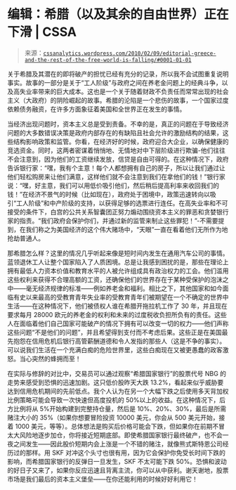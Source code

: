 <!--yml

category: 未分类

date: 2024-05-12 18:36:19

-->

# 编辑：希腊（以及其余的自由世界）正在下滑 | CSSA

> 来源：[`cssanalytics.wordpress.com/2010/02/09/editorial-greece-and-the-rest-of-the-free-world-is-falling/#0001-01-01`](https://cssanalytics.wordpress.com/2010/02/09/editorial-greece-and-the-rest-of-the-free-world-is-falling/#0001-01-01)

关于希腊及其潜在的即将破产的担忧已经有充分的记录，所以我不会试图重复说明事实。故事的一部分是关于“工人阶级”与政府之间在养老金问题上的经典斗争，以及高失业率带来的巨大成本。这也是一个关于随着财政不负责任而常常出现的社会主义（大政府）的阴险崛起的故事。希腊的沦陷是一个悲伤的故事，一个国家过度依赖债务融资，在许多方面象征着美国和全世界正在发生的事情。

当经济出现问题时，资本主义总是受到责备。不幸的是，真正的问题在于导致经济问题的大多数错误决策是政府内部存在的有缺陷且社会允许的激励结构的结果，这些结构影响政策和监管。你看，在经济好的时候，政府迎合大企业，以确保健康的竞选资金。同时，这两者密谋着悄悄地、无情地对中下层阶级进行欺骗-他们往往不会注意到，因为他们的工资继续发放，信贷是自由可得的。在这种情况下，政府告诉银行家：“嘿，我有个主意！每个人都想拥有自己的房子，所以让我们通过让他们轻松购房来让他们满意，这样他们就不会注意到我们在拿他们的钱！”银行家说：“嘿，好主意，我们可以用低价吸引他们，然后稍后提高利率来收回我们的钱！”在经济不景气的时候（比如现在），政府处于困境中，政策迅速转向以吸引“工人阶级”和中产阶级的支持，以获得足够的选票进行连任。在高失业率和不可接受的条件下，白宫的公共关系智囊团正努力煽动围绕资本主义的罪恶和贪婪银行家的指责。“我们政府会保护你们，并通过新的监管来制止这些罪犯！”-不需要提到，在我们称之为美国经济的这个伟大赌场中，“天眼”一直在看着他们无所作为地抢劫普通人。

那希腊怎么样？这里的情况几乎听起来像是短时间内发生在通用汽车公司的事情。蓝领退休工人让整个国家陷入了人质困境。总是让我感到困扰的是，那些在理论上拥有最低人力资本价值和教育水平的人被允许组成具有政治权力的工会。他们滥用这些权利来获得不合理高额的工资，还确保他们的世界存在于某种受保护的泡沫之中——毫无经济规律的标准——例如养老金和福利。相比之下，其他国家和如今面临有史以来最高的受教育青年失业率的受教育青年们被期望在一个不确定的世界中生活——在这种情况下，他们被债权人谁在希腊开拖拉机工作了 30 年，并且现在要求每月 28000 欧元的养老金的权利和未来的过度税收负担所负有的责任。这些人在面临着他们自己国家可能破产的情况下拥有可以改变一切的权力——他们声称这些问题“不是他们的问题”，并且希望得到支付而不考虑后果。这些正是在美国最先抱怨在信用危机后银行高管薪酬道德和令人发指的那些人（这是不争的事实）。可以说我们生活在一个充满白痴的危险世界里，这些白痴现在又被更愚蠢的政客激怒。当心突然的蜂拥而至！

在实际与修辞的对比中，交易员可以通过观察“希腊国家银行”的股票代号 NBG 的走势来感受到恐惧的迅速加剧。这只低价股昨天大跌 13.2%，看起来似乎威胁要达到信用危机期间的先前低点。我个人认为在另一个大幅下跌之后使用多天背加权比例策略可能会导致一次快速但高度投机的 50%以上的收益。在这种情况下，后方比例将从 5%开始构建到完整持仓量，然后是 10%、20%、30%，最后是所需赌注大小的 35%（如果你想要冒险投资 10000 美元，你会从 500 美元开始，接着 1000 美元，等等）。总体想法是购买后价格可能会下跌，但如果你在前期不冒太大风险地逐步加仓，你将接近短期底部。即使希腊国家银行最终破产，也不会一夜之间发生——因此股价短期内会上涨是一个不错的赌注，就像熊式斯特恩公司经历过的那样。用 SKF 对冲这个头寸也很有用，因为它会保护你免受长时间下跌的影响，而希腊国家银行的反弹日一旦发生，SKF 不太可能下跌 50%。恐惧和波动的好日子又来了，如果你反应迅速且背离主流，你可以从中获利。谢天谢地，股票市场是我们最后的资本主义堡垒——在你还能利用的时候好好利用它！
